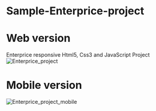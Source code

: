 # Sample-Enterprice-project 
# Web version
Enterprice responsive Html5, Css3 and JavaScript Project
![Enterprice_project](https://user-images.githubusercontent.com/51970294/139404338-16080fb0-9fbc-497d-b0a9-a4cf6aa4ab2b.png)
# Mobile version 
![Enterprice_project_mobile](https://user-images.githubusercontent.com/51970294/139404344-f8e1d31e-7211-4aae-88b0-c5d8de3ecfcb.png)
